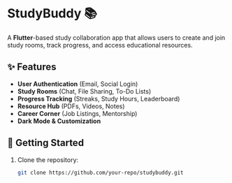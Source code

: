 # StudyBuddy 📚  

A **Flutter**-based study collaboration app that allows users to create and join study rooms, track progress, and access educational resources.  

## ✨ Features  
- **User Authentication** (Email, Social Login)  
- **Study Rooms** (Chat, File Sharing, To-Do Lists)  
- **Progress Tracking** (Streaks, Study Hours, Leaderboard)  
- **Resource Hub** (PDFs, Videos, Notes)  
- **Career Corner** (Job Listings, Mentorship)  
- **Dark Mode & Customization**  

## 🚀 Getting Started  
1. Clone the repository:  
   ```sh
   git clone https://github.com/your-repo/studybuddy.git

